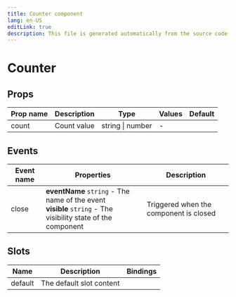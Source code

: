 ```yaml
---
title: Counter component
lang: en-US
editLink: true
description: This file is generated automatically from the source code. Changes made here will be lost.
---
```


# Counter

<!--@include: ./counter.doc.md-->

## Props

| Prop name | Description | Type             | Values | Default |
| --------- | ----------- | ---------------- | ------ | ------- |
| count     | Count value | string \| number | -      |         |

## Events

| Event name | Properties                                                                                                      | Description                            |
| ---------- | --------------------------------------------------------------------------------------------------------------- | -------------------------------------- |
| close      | **eventName** `string` - The name of the event<br/>**visible** `string` - The visibility state of the component | Triggered when the component is closed |

## Slots

| Name    | Description              | Bindings |
| ------- | ------------------------ | -------- |
| default | The default slot content |          |
